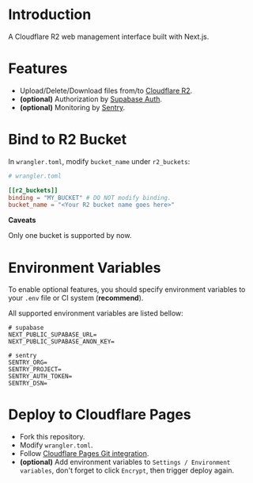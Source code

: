 # Introduction

A Cloudflare R2 web management interface built with Next.js.

# Features

- Upload/Delete/Download files from/to [Cloudflare R2](https://developers.cloudflare.com/r2/).
- **(optional)** Authorization by [Supabase Auth](https://supabase.com/docs/guides/auth).
- **(optional)** Monitoring by [Sentry](https://sentry.io).

# Bind to R2 Bucket

In `wrangler.toml`, modify `bucket_name` under `r2_buckets`: 

```toml
# wrangler.toml

[[r2_buckets]]
binding = "MY_BUCKET" # DO NOT modify binding.
bucket_name = "<Your R2 bucket name goes here>"
```

**Caveats**

Only one bucket is supported by now.

# Environment Variables

To enable optional features, you should specify environment variables to your `.env` file or CI system (**recommend**).

All supported environment variables are listed bellow:

```shell
# supabase
NEXT_PUBLIC_SUPABASE_URL=
NEXT_PUBLIC_SUPABASE_ANON_KEY=

# sentry
SENTRY_ORG=
SENTRY_PROJECT=
SENTRY_AUTH_TOKEN=
SENTRY_DSN=
```

# Deploy to Cloudflare Pages

- Fork this repository.
- Modify `wrangler.toml`.
- Follow [Cloudflare Pages Git integration](https://developers.cloudflare.com/pages/get-started/git-integration).
- **(optional)** Add environment variables to `Settings / Environment variables`, don't forget to click `Encrypt`, then trigger deploy again.
